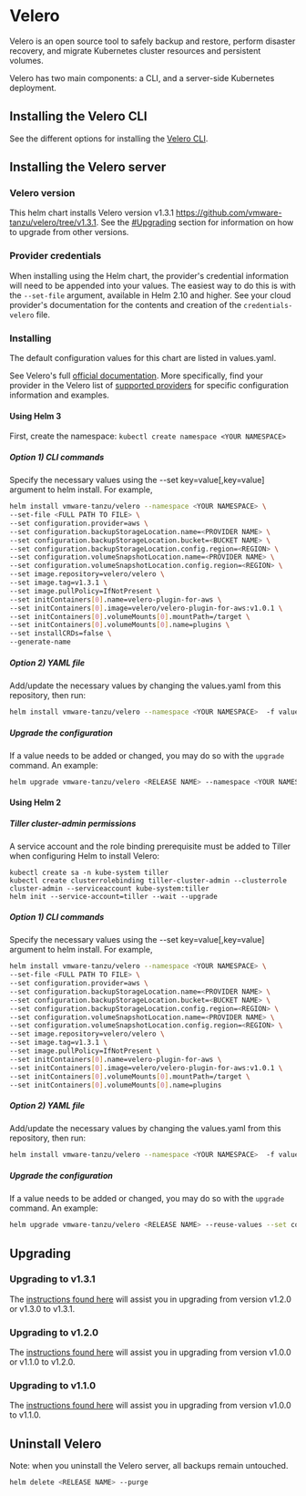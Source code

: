 # Velero

Velero is an open source tool to safely backup and restore, perform disaster recovery, and migrate Kubernetes cluster resources and persistent volumes.

Velero has two main components: a CLI, and a server-side Kubernetes deployment.

## Installing the Velero CLI

See the different options for installing the [Velero CLI](https://velero.io/docs/v1.3.1/basic-install/#install-the-cli).

## Installing the Velero server

### Velero version

This helm chart installs Velero version v1.3.1 https://github.com/vmware-tanzu/velero/tree/v1.3.1. See the [#Upgrading](#upgrading) section for information on how to upgrade from other versions.

### Provider credentials

When installing using the Helm chart, the provider's credential information will need to be appended into your values. The easiest way to do this is with the `--set-file` argument, available in Helm 2.10 and higher. See your cloud provider's documentation for the contents and creation of the `credentials-velero` file.

### Installing

The default configuration values for this chart are listed in values.yaml.

See Velero's full [official documentation](https://velero.io/docs/v1.3.1/basic-install/). More specifically, find your provider in the Velero list of [supported providers](https://velero.io/docs/v1.3.1/supported-providers/) for specific configuration information and examples.


#### Using Helm 3

First, create the namespace: `kubectl create namespace <YOUR NAMESPACE>`

##### Option 1) CLI commands

Specify the necessary values using the --set key=value[,key=value] argument to helm install. For example,

```bash
helm install vmware-tanzu/velero --namespace <YOUR NAMESPACE> \
--set-file <FULL PATH TO FILE> \
--set configuration.provider=aws \
--set configuration.backupStorageLocation.name=<PROVIDER NAME> \
--set configuration.backupStorageLocation.bucket=<BUCKET NAME> \
--set configuration.backupStorageLocation.config.region=<REGION> \
--set configuration.volumeSnapshotLocation.name=<PROVIDER NAME> \
--set configuration.volumeSnapshotLocation.config.region=<REGION> \
--set image.repository=velero/velero \
--set image.tag=v1.3.1 \
--set image.pullPolicy=IfNotPresent \
--set initContainers[0].name=velero-plugin-for-aws \
--set initContainers[0].image=velero/velero-plugin-for-aws:v1.0.1 \
--set initContainers[0].volumeMounts[0].mountPath=/target \
--set initContainers[0].volumeMounts[0].name=plugins \
--set installCRDs=false \
--generate-name
```

##### Option 2) YAML file

Add/update the necessary values by changing the values.yaml from this repository, then run:

```bash
helm install vmware-tanzu/velero --namespace <YOUR NAMESPACE>  -f values.yaml --generate-name
```
##### Upgrade the configuration

If a value needs to be added or changed, you may do so with the `upgrade` command. An example:

```bash
helm upgrade vmware-tanzu/velero <RELEASE NAME> --namespace <YOUR NAMESPACE> --reuse-values --set configuration.provider=<NEW PROVIDER>
```

#### Using Helm 2

##### Tiller cluster-admin permissions

A service account and the role binding prerequisite must be added to Tiller when configuring Helm to install Velero:

```
kubectl create sa -n kube-system tiller
kubectl create clusterrolebinding tiller-cluster-admin --clusterrole cluster-admin --serviceaccount kube-system:tiller
helm init --service-account=tiller --wait --upgrade
```

##### Option 1) CLI commands

Specify the necessary values using the --set key=value[,key=value] argument to helm install. For example,

```bash
helm install vmware-tanzu/velero --namespace <YOUR NAMESPACE> \
--set-file <FULL PATH TO FILE> \
--set configuration.provider=aws \
--set configuration.backupStorageLocation.name=<PROVIDER NAME> \
--set configuration.backupStorageLocation.bucket=<BUCKET NAME> \
--set configuration.backupStorageLocation.config.region=<REGION> \
--set configuration.volumeSnapshotLocation.name=<PROVIDER NAME> \
--set configuration.volumeSnapshotLocation.config.region=<REGION> \
--set image.repository=velero/velero \
--set image.tag=v1.3.1 \
--set image.pullPolicy=IfNotPresent \
--set initContainers[0].name=velero-plugin-for-aws \
--set initContainers[0].image=velero/velero-plugin-for-aws:v1.0.1 \
--set initContainers[0].volumeMounts[0].mountPath=/target \
--set initContainers[0].volumeMounts[0].name=plugins 
```

##### Option 2) YAML file

Add/update the necessary values by changing the values.yaml from this repository, then run:

```bash
helm install vmware-tanzu/velero --namespace <YOUR NAMESPACE>  -f values.yaml
```

##### Upgrade the configuration

If a value needs to be added or changed, you may do so with the `upgrade` command. An example:

```bash
helm upgrade vmware-tanzu/velero <RELEASE NAME> --reuse-values --set configuration.provider=<NEW PROVIDER> 
```

## Upgrading

### Upgrading to v1.3.1

The [instructions found here](https://velero.io/docs/v1.3.1/upgrade-to-1.3/) will assist you in upgrading from version v1.2.0 or v1.3.0 to v1.3.1.

### Upgrading to v1.2.0

The [instructions found here](https://velero.io/docs/v1.2.0/upgrade-to-1.2/) will assist you in upgrading from version v1.0.0 or v1.1.0 to v1.2.0.

### Upgrading to v1.1.0

The [instructions found here](https://velero.io/docs/v1.1.0/upgrade-to-1.1/) will assist you in upgrading from version v1.0.0 to v1.1.0.

## Uninstall Velero

Note: when you uninstall the Velero server, all backups remain untouched.

```bash
helm delete <RELEASE NAME> --purge
```
